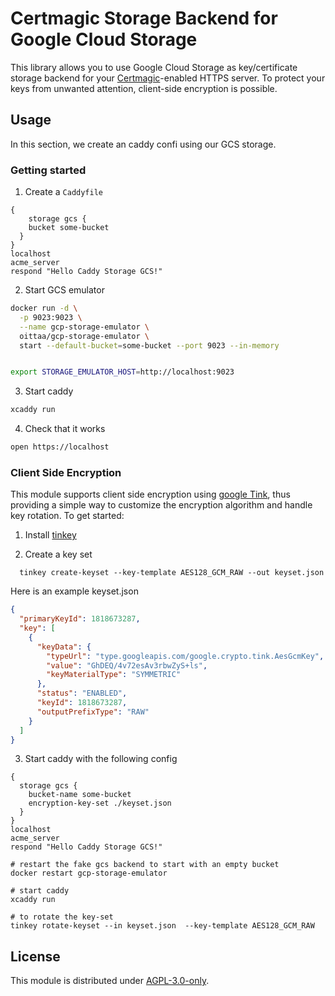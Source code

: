 # Certmagic Storage Backend for Google Cloud Storage 

This library allows you to use Google Cloud Storage as key/certificate storage backend for your [Certmagic](https://github.com/caddyserver/certmagic)-enabled HTTPS server. To protect your keys from unwanted attention, client-side encryption is possible.

## Usage

In this section, we create an caddy confi using our GCS storage.

### Getting started
1. Create a `Caddyfile`

```
{
	storage gcs {
    bucket some-bucket
  }
}
localhost
acme_server
respond "Hello Caddy Storage GCS!"
```

2. Start GCS emulator

```bash
docker run -d \
  -p 9023:9023 \
  --name gcp-storage-emulator \
  oittaa/gcp-storage-emulator \
  start --default-bucket=some-bucket --port 9023 --in-memory


export STORAGE_EMULATOR_HOST=http://localhost:9023
```

3. Start caddy

```bash
xcaddy run
```

4. Check that it works

```bash
open https://localhost
```

### Client Side Encryption

This module supports client side encryption using [google Tink](https://github.com/google/tink), thus providing a simple way to customize the encryption algorithm and handle key rotation. To get started: 

1. Install [tinkey](https://github.com/google/tink/blob/master/docs/TINKEY.md)

2. Create a key set

```
  tinkey create-keyset --key-template AES128_GCM_RAW --out keyset.json
```

Here is an example keyset.json
```json
{
  "primaryKeyId": 1818673287,
  "key": [
    {
      "keyData": {
        "typeUrl": "type.googleapis.com/google.crypto.tink.AesGcmKey",
        "value": "GhDEQ/4v72esAv3rbwZyS+ls",
        "keyMaterialType": "SYMMETRIC"
      },
      "status": "ENABLED",
      "keyId": 1818673287,
      "outputPrefixType": "RAW"
    }
  ]
}
```

3. Start caddy with the following config

```
{
  storage gcs {
    bucket-name some-bucket
    encryption-key-set ./keyset.json
  }
}
localhost
acme_server
respond "Hello Caddy Storage GCS!"
```

```
# restart the fake gcs backend to start with an empty bucket
docker restart gcp-storage-emulator

# start caddy
xcaddy run

# to rotate the key-set
tinkey rotate-keyset --in keyset.json  --key-template AES128_GCM_RAW
```

## License

This module is distributed under [AGPL-3.0-only](LICENSE).
